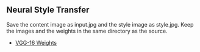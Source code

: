 Neural Style Transfer
-------

Save the content image as input.jpg and the style image as style.jpg.
Keep the images and the weights in the same directory as the source.

* [VGG-16 Weights](https://www.cs.toronto.edu/~frossard/vgg16/vgg16_weights.npz)
